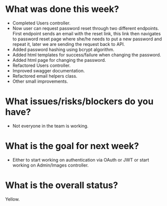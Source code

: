 # What was done this week?
- Completed Users controller.
- Now user can request password reset through two different endpoints.
  First endpoint sends an email with the reset link, this link then navigates to password reset page
  where she/he needs to put a new password and repeat it, later we are sending the request back to API.
- Added password hashing using bcrypt algorithm.
- Added html templates for success/failure when changing the password.
- Added html page for changing the password.
- Refactored Users controller.
- Improved swagger documentation.
- Refactored email helpers class.
- Other small improvements.


# What issues/risks/blockers do you have?
- Not everyone in the team is working.

# What is the goal for next week?
- Either to start working on authentication via OAuth or JWT or start working on Admin/Images controller.

# What is the overall status?
Yellow.


<!-- 
  Green - everything is normal, we are not falling the plan.
  Yellow - we have blockers, we are taking longer than expected, we are falling behind the plan.
  Red - situation is critical, people are not working, we are completing our work, we are very behind the plan.
-->